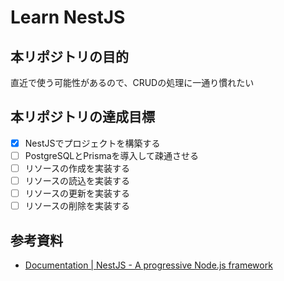 # Learn NestJS

## 本リポジトリの目的
直近で使う可能性があるので、CRUDの処理に一通り慣れたい

## 本リポジトリの達成目標
- [x] NestJSでプロジェクトを構築する
- [ ] PostgreSQLとPrismaを導入して疎通させる
- [ ] リソースの作成を実装する
- [ ] リソースの読込を実装する
- [ ] リソースの更新を実装する
- [ ] リソースの削除を実装する

## 参考資料
- [Documentation | NestJS - A progressive Node.js framework](https://docs.nestjs.com/)
